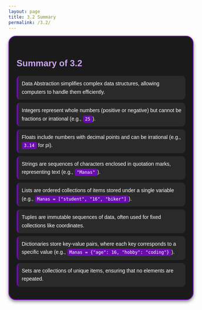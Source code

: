 ```yaml
---
layout: page
title: 3.2 Summary
permalink: /3.2/
---
```


<style>
  .summary-box {
    background-color: #1a1a1a; /* Dark background */
    color: #ffffff; /* White text */
    border: 2px solid #6a0dad; /* Purple border */
    border-radius: 20px; /* Rounded corners */
    padding: 20px;
    font-family: Arial, sans-serif; /* Clean font */
    line-height: 1.6; /* Improve readability */
    box-shadow: 0 4px 8px rgba(0, 0, 0, 0.5); /* Subtle shadow */
  }
  
  .summary-box h2 {
    color: #cba6f7; /* Light purple heading */
    font-size: 1.5rem;
    margin-bottom: 15px;
  }
  
  .summary-box ul {
    list-style-type: none; /* Remove default bullet points */
    padding-left: 0;
  }
  
  .summary-box li {
    background-color: #2a2a2a; /* Slightly lighter for list items */
    padding: 10px;
    margin-bottom: 8px;
    border-left: 4px solid #6a0dad; /* Purple border on list items */
    border-radius: 10px;
  }
  
  .summary-box code {
    background-color: #6a0dad; /* Purple code background */
    padding: 3px 6px;
    border-radius: 5px;
    color: #ffffff; /* White code text */
  }
</style>

<div class="summary-box">
  <h2>Summary of 3.2</h2>
  <ul>
    <li>Data Abstraction simplifies complex data structures, allowing computers to handle them efficiently.</li>
    <li>Integers represent whole numbers (positive or negative) but cannot be fractions or irrational (e.g., <code>25</code>).</li>
    <li>Floats include numbers with decimal points and can be irrational (e.g., <code>3.14</code> for pi).</li>
    <li>Strings are sequences of characters enclosed in quotation marks, representing text (e.g., <code>"Manas"</code>).</li>
    <li>Lists are ordered collections of items stored under a single variable (e.g., <code>Manas = ["student", "16", "biker"]</code>).</li>
    <li>Tuples are immutable sequences of data, often used for fixed collections like coordinates.</li>
    <li>Dictionaries store key-value pairs, where each key corresponds to a specific value (e.g., <code>Manas = {"age": 16, "hobby": "coding"}</code>).</li>
    <li>Sets are collections of unique items, ensuring that no elements are repeated.</li>
  </ul>
</div>
